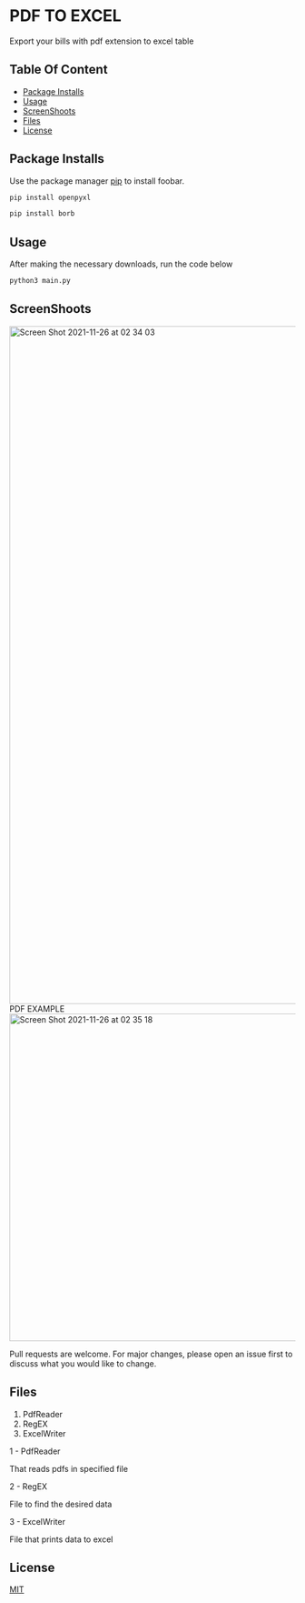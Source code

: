 # PDF TO EXCEL
Export your bills with pdf extension to excel table

## Table Of Content

  * [Package Installs](#package-installs)
  * [Usage](#Usage)
  * [ScreenShoots](#screenshoots)
  * [Files](#files)
  * [License](#license)

## Package Installs

Use the package manager [pip](https://pip.pypa.io/en/stable/) to install foobar.

```bash
pip install openpyxl
```
```bash
pip install borb
```

## Usage
After making the necessary downloads, run the code below
```python
python3 main.py
```
## ScreenShoots
<img width="1192" alt="Screen Shot 2021-11-26 at 02 34 03" src="https://user-images.githubusercontent.com/52200813/143507786-a0196dbd-e9b3-4763-acb3-8dbc89007998.png">
PDF EXAMPLE
<img width="576" alt="Screen Shot 2021-11-26 at 02 35 18" src="https://user-images.githubusercontent.com/52200813/143507835-423eb173-6df3-4201-9a2f-332454ab4ddf.png">

Pull requests are welcome. For major changes, please open an issue first to discuss what you would like to change.
## Files
1) PdfReader
2) RegEX
3) ExcelWriter

1 - PdfReader

That reads pdfs in specified file

2 - RegEX

File to find the desired data

3 - ExcelWriter

File that prints data to excel


## License
[MIT](https://choosealicense.com/licenses/mit/)

